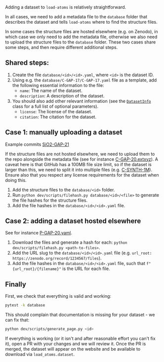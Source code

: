 Adding a dataset to `load-atoms` is relatively straightforward. 

In all cases, we need to add a metadata file to the `database` folder that describes the dataset and tells `load-atoms` where to find the structure files.

In some cases the structure files are hosted elsewhere (e.g. on Zenodo), in which case we only need to add the metadata file, otherwise we also need to upload the structure files to the `database` folder. These two cases share some steps, and then require different additional steps.

## Shared steps:

1. Create the file `database/<id>/<id>.yaml`, where `<id>` is the dataset ID.
2. Using e.g. the `database/C-GAP-17/C-GAP-17.yaml` file as a template, add the following essential information to the file:
    - `name`: The name of the dataset.
    - `description`: A description of the dataset.
3. You should also add other relevant information (see the [`DatasetInfo`](../../src/load_atoms/shared/dataset_info.py) class for a full list of optional parameters).
    - `license`: The license of the dataset.
    - `citation`: The citation for the dataset.


## Case 1: manually uploading a dataset

Example commits [SiO2-GAP-21](https://github.com/jla-gardner/load-atoms/commit/1e9fde32cc7e59c0ad3f720aba5c9764fa13bb48)

If the structure files are not hosted elsewhere, we need to upload them to the repo alongside the metadata file (see for instance [C-GAP-20.extxyz](database/C-GAP-20/C-GAP-20.extxyz)). A caveat here is that GitHub has a 100MB file size limit, so if the dataset is larger than this, we need to split it into multiple files (e.g. [C-SYNTH-1M](database/C-SYNTH-1M)). Ensure also that you respect any license requirements for the dataset when doing this.

1. Add the structure files to the `database/<id>` folder.
2. Run `python dev/scripts/filehash.py database/<id>/<file>` to generate the file hashes for the structure files.
3. Add the file hashes in the `database/<id>/<id>.yaml` file.


## Case 2: adding a dataset hosted elsewhere
See for instance [P-GAP-20.yaml](database/P-GAP-20/P-GAP-20.yaml).
1. Download the files and generate a hash for each: `python dev/scripts/filehash.py <path-to-files>`.
2. Add the URL slug to the `database/<id>/<id>.yaml` file (e.g. `url_root: https://zenodo.org/record/1234567/files`).
3. Add the file hashes in the `database/<id>/<id>.yaml` file, such that `f"{url_root}/{filename}"` is the URL for each file.


## Finally

First, we check that everything is valid and working:
```bash
pytest -k database
```

This should complain that documentation is missing for your dataset - we can fix that:
```bash
python dev/scripts/generate_page.py <id>
```

If everything is working (or it isn't and after reasonable effort you can't fix it), open a PR with your changes and we will review it. Once the PR is merged, the dataset will appear on the website and be available to download via `load_atoms.dataset`.
